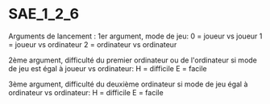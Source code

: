 # SAE_1_2_6

Arguments de lancement : 
  1er argument, mode de jeu:
    0 = joueur vs joueur
    1 = joueur vs ordinateur
    2 = ordinateur vs ordinateur

  2ème argument, difficulté du premier ordinateur ou de l'ordinateur si mode de jeu est égal à joueur vs ordinateur:
    H = difficile
    E = facile

  3ème argument, difficulté du deuxième ordinateur si mode de jeu égal à ordinateur vs ordinateur:
    H = difficile
    E = facile
  
